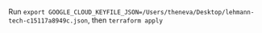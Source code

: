 Run `export GOOGLE_CLOUD_KEYFILE_JSON=/Users/theneva/Desktop/lehmann-tech-c15117a8949c.json`, then `terraform apply`
